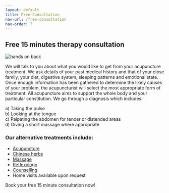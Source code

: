```yaml
---
layout: default
title: Free Consultation 
nav-url: /free-consultation
nav-order: 7
---
```


## Free 15 minutes therapy consultation 

![hands on back](http://legacy.ybsitecenter.com/multi-images/uk/legacy/var/ad/7110/50645-therapy-consultation-greenwich-and-bexley-shooters-hill-acupuncture-clinic-hands-on-back.jpg)

We will talk to you about what you would like to get from your acupuncture
treatment. We ask details of your past medical history and that of your
close family, your diet, digestive system, sleeping patterns and emotional
state. Once enough information has been gathered to determine the likely
causes of your problem, the acupuncturist will select the most appropriate
form of treatment. All acupuncture aims to support the whole body and your
particular constitution. We go through a diagnosis which includes:

a) Taking the pulse<br />
b) Looking at the tongue<br />
c) Palpating the abdomen for tender or distended areas<br />
d) Giving a short massage where appropriate<br />

###  Our alternative treatments include:

* [Acupuncture](/acupuncture)
* [Chinese herbs](/chinese-herbs)
* [Massage](/massage)
* [Reflexology](/reflexology)
* [Counselling](/counselling)
* Home visits available upon request

Book your free 15 minute consultation now!
